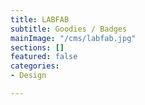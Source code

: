 ```yaml
---
title: LABFAB
subtitle: Goodies / Badges
mainImage: "/cms/labfab.jpg"
sections: []
featured: false
categories:
- Design

---
```

